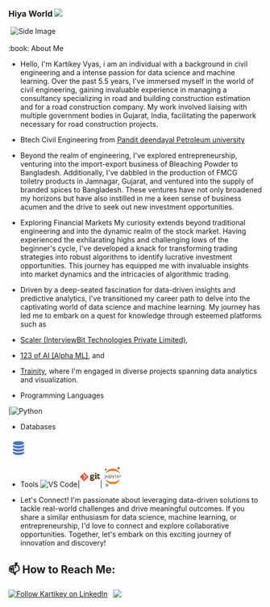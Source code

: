 ### Hiya World  <img src="https://github.com/TheDudeThatCode/TheDudeThatCode/blob/master/Assets/Earth.gif" width="24px">
<img src="https://github.com/Anmol-Baranwal/Cool-GIFs-For-GitHub/assets/74038190/7d484dc9-68a9-4ee6-a767-aea59035c12d"  alt="Side Image" align ="right" width="500">
<br><br>
 :book: About Me

- Hello, I'm Kartikey Vyas, i am an individual with a background in civil engineering and a intense passion for data science and machine learning. Over the past 5.5 years, I've immersed myself in the world of civil engineering, gaining invaluable experience in managing a consultancy specializing in road and building construction estimation and for a road construction company. My work involved liaising with multiple government bodies in Gujarat, India, facilitating the paperwork necessary for road construction projects.
- Btech Civil Engineering from [Pandit deendayal Petroleum university](https://www.pdpu.ac.in/)

- Beyond the realm of engineering, I've explored entrepreneurship, venturing into the import-export business of Bleaching Powder to Bangladesh. Additionally, I've dabbled in the production of FMCG toiletry products in Jamnagar, Gujarat, and ventured into the supply of branded spices to Bangladesh. These ventures have not only broadened my horizons but have also instilled in me a keen sense of business acumen and the drive to seek out new investment opportunities.

- Exploring Financial Markets
My curiosity extends beyond traditional engineering and into the dynamic realm of the stock market. Having experienced the exhilarating highs and challenging lows of the beginner's cycle, I've developed a knack for transforming trading strategies into robust algorithms to identify lucrative investment opportunities. This journey has equipped me with invaluable insights into market dynamics and the intricacies of algorithmic trading.

- Driven by a deep-seated fascination for data-driven insights and predictive analytics, I've transitioned my career path to delve into the captivating world of data science and machine learning. My journey has led me to embark on a quest for knowledge through esteemed platforms such as
-  [Scaler (InterviewBit Technologies Private Limited)](https://www.scaler.com/data-science-course/),
-  [123 of AI [Alpha ML]](https://www.123ofai.com/), and
-  [Trainity](https://trainity.in/), where I'm engaged in diverse projects spanning data analytics and visualization.


- Programming Languages

|<img title="Python" alt="Python" width="40px" src="https://github.com/vishawjeetd/vishawjeetd/assets/17511116/c72a1854-a97f-40df-bdd1-b1a28e8bc5e9" />

- Databases

<img title="SQL" alt="SQL" width="40px" src="https://raw.githubusercontent.com/github/explore/master/topics/sql/sql.png">

 - Tools 
 <img title="VS Code" alt="VS Code" width="40px" src="https://img.icons8.com/fluent/48/000000/visual-studio-code-2019.png">|<img title="git" alt="git" width="40px" src="https://raw.githubusercontent.com/github/explore/master/topics/git/git.png">|<img title="Jupyter Notebook" alt="Jupyter" width="40px" src="https://raw.githubusercontent.com/github/explore/master/topics/jupyter-notebook/jupyter-notebook.png">
 
- Let's Connect!
I'm passionate about leveraging data-driven solutions to tackle real-world challenges and drive meaningful outcomes. If you share a similar enthusiasm for data science, machine learning, or entrepreneurship, I'd love to connect and explore collaborative opportunities. Together, let's embark on this exciting journey of innovation and discovery!

## 📫 How to Reach Me:
[<img height="40" src="https://img.icons8.com/color/48/000000/linkedin.png" height="40em" align="center" alt="Follow Kartikey on LinkedIn" title="Follow Kartikey on LinkedIn"/>](https://www.linkedin.com/in/kartikey-vyas-2a29b9273) &nbsp; <a href="mailto:kvsvyas@gmail.com"> <img height="40" src="https://img.icons8.com/fluent/48/000000/gmail.png" align="center" />


<!--
**Richkart700/Richkart700** is a ✨ _special_ ✨ repository because its `README.md` (this file) appears on your GitHub profile.
-->
